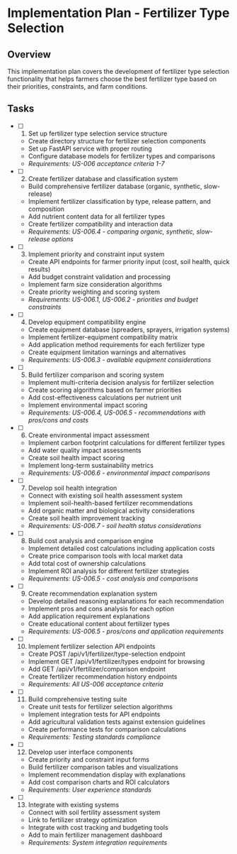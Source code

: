# Implementation Plan - Fertilizer Type Selection

## Overview
This implementation plan covers the development of fertilizer type selection functionality that helps farmers choose the best fertilizer type based on their priorities, constraints, and farm conditions.

## Tasks

- [ ] 1. Set up fertilizer type selection service structure
  - Create directory structure for fertilizer selection components
  - Set up FastAPI service with proper routing
  - Configure database models for fertilizer types and comparisons
  - _Requirements: US-006 acceptance criteria 1-7_

- [ ] 2. Create fertilizer database and classification system
  - Build comprehensive fertilizer database (organic, synthetic, slow-release)
  - Implement fertilizer classification by type, release pattern, and composition
  - Add nutrient content data for all fertilizer types
  - Create fertilizer compatibility and interaction data
  - _Requirements: US-006.4 - comparing organic, synthetic, slow-release options_

- [ ] 3. Implement priority and constraint input system
  - Create API endpoints for farmer priority input (cost, soil health, quick results)
  - Add budget constraint validation and processing
  - Implement farm size consideration algorithms
  - Create priority weighting and scoring system
  - _Requirements: US-006.1, US-006.2 - priorities and budget constraints_

- [ ] 4. Develop equipment compatibility engine
  - Create equipment database (spreaders, sprayers, irrigation systems)
  - Implement fertilizer-equipment compatibility matrix
  - Add application method requirements for each fertilizer type
  - Create equipment limitation warnings and alternatives
  - _Requirements: US-006.3 - available equipment considerations_

- [ ] 5. Build fertilizer comparison and scoring system
  - Implement multi-criteria decision analysis for fertilizer selection
  - Create scoring algorithms based on farmer priorities
  - Add cost-effectiveness calculations per nutrient unit
  - Implement environmental impact scoring
  - _Requirements: US-006.4, US-006.5 - recommendations with pros/cons and costs_

- [ ] 6. Create environmental impact assessment
  - Implement carbon footprint calculations for different fertilizer types
  - Add water quality impact assessments
  - Create soil health impact scoring
  - Implement long-term sustainability metrics
  - _Requirements: US-006.6 - environmental impact comparisons_

- [ ] 7. Develop soil health integration
  - Connect with existing soil health assessment system
  - Implement soil-health-based fertilizer recommendations
  - Add organic matter and biological activity considerations
  - Create soil health improvement tracking
  - _Requirements: US-006.7 - soil health status considerations_

- [ ] 8. Build cost analysis and comparison engine
  - Implement detailed cost calculations including application costs
  - Create price comparison tools with local market data
  - Add total cost of ownership calculations
  - Implement ROI analysis for different fertilizer strategies
  - _Requirements: US-006.5 - cost analysis and comparisons_

- [ ] 9. Create recommendation explanation system
  - Develop detailed reasoning explanations for each recommendation
  - Implement pros and cons analysis for each option
  - Add application requirement explanations
  - Create educational content about fertilizer types
  - _Requirements: US-006.5 - pros/cons and application requirements_

- [ ] 10. Implement fertilizer selection API endpoints
  - Create POST /api/v1/fertilizer/type-selection endpoint
  - Implement GET /api/v1/fertilizer/types endpoint for browsing
  - Add GET /api/v1/fertilizer/comparison endpoint
  - Create fertilizer recommendation history endpoints
  - _Requirements: All US-006 acceptance criteria_

- [ ] 11. Build comprehensive testing suite
  - Create unit tests for fertilizer selection algorithms
  - Implement integration tests for API endpoints
  - Add agricultural validation tests against extension guidelines
  - Create performance tests for comparison calculations
  - _Requirements: Testing standards compliance_

- [ ] 12. Develop user interface components
  - Create priority and constraint input forms
  - Build fertilizer comparison tables and visualizations
  - Implement recommendation display with explanations
  - Add cost comparison charts and ROI calculators
  - _Requirements: User experience standards_

- [ ] 13. Integrate with existing systems
  - Connect with soil fertility assessment system
  - Link to fertilizer strategy optimization
  - Integrate with cost tracking and budgeting tools
  - Add to main fertilizer management dashboard
  - _Requirements: System integration requirements_